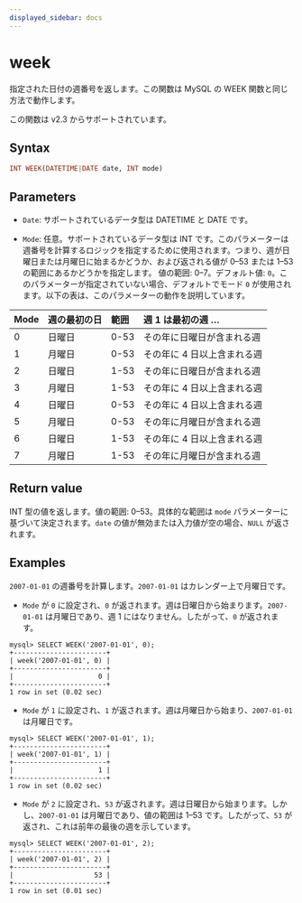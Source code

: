 ```yaml
---
displayed_sidebar: docs
---
```


# week

指定された日付の週番号を返します。この関数は MySQL の WEEK 関数と同じ方法で動作します。

この関数は v2.3 からサポートされています。

## Syntax

```Haskell
INT WEEK(DATETIME|DATE date, INT mode)
```

## Parameters

- `Date`: サポートされているデータ型は DATETIME と DATE です。

- `Mode`: 任意。サポートされているデータ型は INT です。このパラメーターは週番号を計算するロジックを指定するために使用されます。つまり、週が日曜日または月曜日に始まるかどうか、および返される値が 0–53 または 1–53 の範囲にあるかどうかを指定します。
  値の範囲: 0–7。デフォルト値: `0`。このパラメーターが指定されていない場合、デフォルトでモード `0` が使用されます。以下の表は、このパラメーターの動作を説明しています。

| Mode | 週の最初の日 | 範囲 | 週 1 は最初の週 …               |
| :--- | :----------- | :--- | :----------------------------- |
| 0    | 日曜日       | 0-53 | その年に日曜日が含まれる週      |
| 1    | 月曜日       | 0-53 | その年に 4 日以上含まれる週     |
| 2    | 日曜日       | 1-53 | その年に日曜日が含まれる週      |
| 3    | 月曜日       | 1-53 | その年に 4 日以上含まれる週     |
| 4    | 日曜日       | 0-53 | その年に 4 日以上含まれる週     |
| 5    | 月曜日       | 0-53 | その年に月曜日が含まれる週      |
| 6    | 日曜日       | 1-53 | その年に 4 日以上含まれる週     |
| 7    | 月曜日       | 1-53 | その年に月曜日が含まれる週      |

## Return value

INT 型の値を返します。値の範囲: 0–53。具体的な範囲は `mode` パラメーターに基づいて決定されます。`date` の値が無効または入力値が空の場合、`NULL` が返されます。

## Examples

`2007-01-01` の週番号を計算します。`2007-01-01` はカレンダー上で月曜日です。

- `Mode` が `0` に設定され、`0` が返されます。週は日曜日から始まります。`2007-01-01` は月曜日であり、週 1 にはなりません。したがって、`0` が返されます。

```Plaintext
mysql> SELECT WEEK('2007-01-01', 0);
+-----------------------+
| week('2007-01-01', 0) |
+-----------------------+
|                     0 |
+-----------------------+
1 row in set (0.02 sec)
```

- `Mode` が `1` に設定され、`1` が返されます。週は月曜日から始まり、`2007-01-01` は月曜日です。

```Plaintext
mysql> SELECT WEEK('2007-01-01', 1);
+-----------------------+
| week('2007-01-01', 1) |
+-----------------------+
|                     1 |
+-----------------------+
1 row in set (0.02 sec)
```

- `Mode` が `2` に設定され、`53` が返されます。週は日曜日から始まります。しかし、`2007-01-01` は月曜日であり、値の範囲は 1–53 です。したがって、`53` が返され、これは前年の最後の週を示しています。

```Plaintext
mysql> SELECT WEEK('2007-01-01', 2);
+-----------------------+
| week('2007-01-01', 2) |
+-----------------------+
|                    53 |
+-----------------------+
1 row in set (0.01 sec)
```